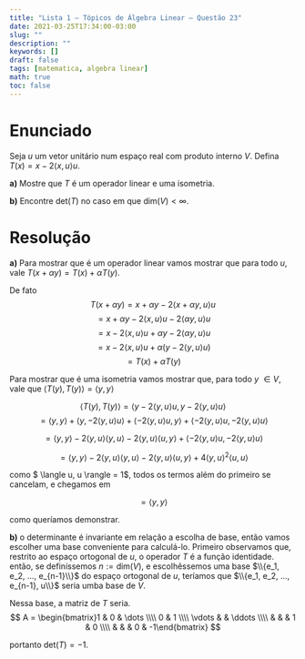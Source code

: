 ```yaml
---
title: "Lista 1 — Tópicos de Álgebra Linear — Questão 23"
date: 2021-03-25T17:34:00-03:00
slug: ""
description: ""
keywords: []
draft: false
tags: [matematica, algebra linear]
math: true
toc: false
---
```


# Enunciado

Seja $u$ um vetor unitário num espaço real com produto interno $V$. Defina $T(x) = x - 2\langle x, u \rangle u$.

**a)** Mostre que $T$ é um operador linear e uma isometria.

**b)** Encontre $\mathrm{det}(T)$ no caso em que $\mathrm{dim}(V) < \infty$.

# Resolução

**a)** Para mostrar que é um operador linear vamos mostrar que para todo $u$, vale $T(x + \alpha y) = T(x) + \alpha T(y)$.

De fato
$$T(x + \alpha y) = x + \alpha y - 2\langle x + \alpha y, u \rangle u$$
$$= x + \alpha y - 2\langle x, u \rangle u - 2\langle \alpha y, u \rangle u$$
$$= x - 2\langle x, u \rangle u + \alpha y - 2\langle \alpha y, u \rangle u$$
$$= x - 2\langle x, u \rangle u + \alpha \left(y - 2\langle y, u \rangle u\right)$$
$$= T(x) + \alpha T(y)$$

Para mostrar que é uma isometria vamos mostrar que, para todo $y$ $\in V$, vale que $\langle T(y), T(y) \rangle = \langle y, y \rangle$

$$ \langle T(y), T(y) \rangle = \langle y - 2\langle y, u \rangle u, y - 2\langle y, u \rangle u \rangle$$
$$ = \langle y, y\rangle + \langle y, - 2\langle y, u \rangle u \rangle + \langle - 2\langle y, u \rangle u, y\rangle + \langle - 2\langle y, u \rangle u, - 2\langle y, u \rangle u \rangle$$

$$ = \langle y, y\rangle - 2\langle y, u \rangle \langle y, u \rangle - 2\langle y, u \rangle \langle u, y\rangle + \langle - 2\langle y, u \rangle u, - 2\langle y, u \rangle u \rangle$$

$$ = \langle y, y\rangle - 2\langle y, u \rangle \langle y, u \rangle - 2\langle y, u \rangle \langle u, y\rangle + 4\langle y, u \rangle^2 \langle  u, u \rangle$$

como $ \langle u, u \rangle = 1$, todos os termos além do primeiro se cancelam, e chegamos em

$$= \langle y, y \rangle$$

como queríamos demonstrar.

**b)** o determinante é invariante em relação a escolha de base, então vamos escolher uma base conveniente para calculá-lo. Primeiro observamos que, restrito ao espaço ortogonal de $u$, o operador $T$ é a função identidade. então, se definíssemos $n := \mathrm{dim}(V)$, e escolhêssemos uma base $\\{e_1, e_2, …, e_{n-1}\\}$ do espaço ortogonal de $u$, teríamos que $\\{e_1, e_2, …, e_{n-1}, u\\}$ seria umba base de $V$.

Nessa base, a matriz de $T$ seria.
$$ A = \begin{bmatrix}1 & 0 & \dots \\\\ 0 & 1 \\\\ \vdots & & \ddots  \\\\ & & & 1 & 0 \\\\ & & & 0 & -1\end{bmatrix} $$

portanto $\mathrm{det}(T) = -1$.
